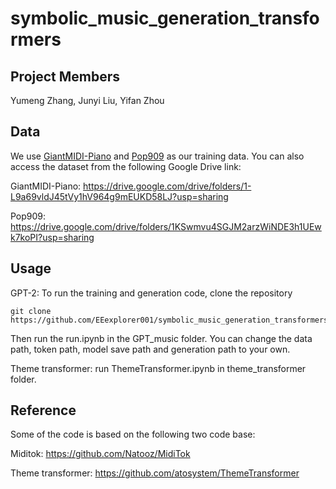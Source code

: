 # symbolic_music_generation_transformers
## Project Members
Yumeng Zhang, Junyi Liu, Yifan Zhou
## Data
We use [GiantMIDI-Piano](https://github.com/bytedance/GiantMIDI-Piano) and [Pop909](https://github.com/music-x-lab/POP909-Dataset) as our training data. You can also access the dataset from the following Google Drive link:

GiantMIDI-Piano: https://drive.google.com/drive/folders/1-L9a69vldJ45tVy1hV964g9mEUKD58LJ?usp=sharing

Pop909: https://drive.google.com/drive/folders/1KSwmvu4SGJM2arzWiNDE3h1UEwk7koPI?usp=sharing

## Usage
GPT-2: To run the training and generation code, clone the repository
```
git clone https://github.com/EEexplorer001/symbolic_music_generation_transformers.git
```
Then run the run.ipynb in the GPT_music folder. You can change the data path, token path, model save path and generation path to your own.

Theme transformer: run ThemeTransformer.ipynb in theme_transformer folder.

## Reference
Some of the code is based on the following two code base:

Miditok: https://github.com/Natooz/MidiTok

Theme transformer: https://github.com/atosystem/ThemeTransformer
